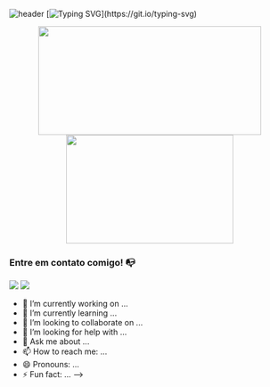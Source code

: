 ![header](https://capsule-render.vercel.app/api?text=&animation=fadeIn&type=waving&reversal=true&height=200&color=timeGradient)
[![Typing SVG](https://readme-typing-svg.herokuapp.com/?font=Pacifico&size=30&pause=1000&color=35AEA1&center=true&width=800&height=100&lines=Ol%C3%A1%2C+meu+nome+%C3%A9+Lucas+Bret.+;Mas+pode+me+chamar+de+.+.+.+;Stalley!+;Bem-vindo+ao+meu+GitHub.)](https://git.io/typing-svg)
      
<div align="center">  
<img width="400px" height="195px" src="https://github-readme-stats.vercel.app/api?username=eliaszlsp&show_icons=true&theme=tokyonight" />
<img width="300px" height="195px" src="https://github-readme-stats.vercel.app/api/top-langs/?username=eliaszlsp&show_icons=true&theme=tokyonight&layout=compact" />
</div>

### Entre em contato comigo! 📭

<div>
<a href="https://instagram.com/elias_lopessp" target="_blank"><img src="https://img.shields.io/badge/-Instagram-%23E4405F?style=for-the-badge&logo=instagram&logoColor=white" target="_blank"></a>
<a href="https://www.linkedin.com/in/eliaslopes1" target="_blank"><img src="https://img.shields.io/badge/-LinkedIn-%230077B5?style=for-the-badge&logo=linkedin&logoColor=white" target="_blank"></a>   
</div>

- 🔭 I’m currently working on ...
- 🌱 I’m currently learning ...
- 👯 I’m looking to collaborate on ...
- 🤔 I’m looking for help with ...
- 💬 Ask me about ...
- 📫 How to reach me: ...
- 😄 Pronouns: ...
- ⚡ Fun fact: ...
-->
